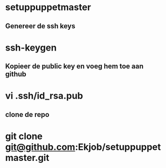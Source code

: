 # setuppuppetmaster

## Genereer de ssh keys
# ssh-keygen
## Kopieer de public key en voeg hem toe aan github
# vi .ssh/id_rsa.pub
## clone de repo 
# git clone git@github.com:Ekjob/setuppuppetmaster.git
